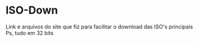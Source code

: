 # ISO-Down
Link e arquivos do site que fiz para facilitar o download das ISO's principais
Ps, tudo em 32 bits
